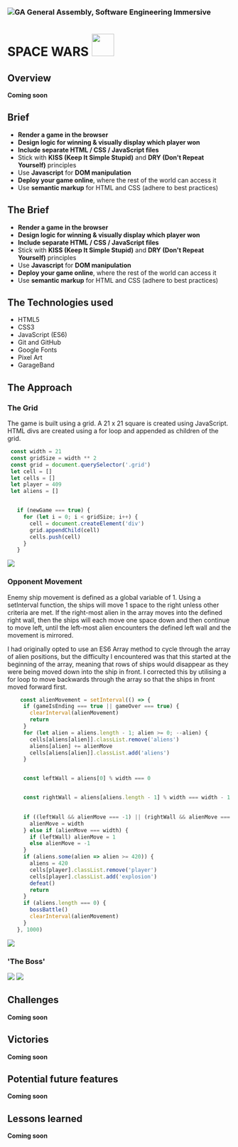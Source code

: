 ### ![GA](https://cloud.githubusercontent.com/assets/40461/8183776/469f976e-1432-11e5-8199-6ac91363302b.png) General Assembly, Software Engineering Immersive
# SPACE WARS <img src= assets/Explosion.png height=50 width=50 />

## Overview
****Coming soon****


## Brief

- **Render a game in the browser**
- **Design logic for winning & visually display which player won**
- **Include separate HTML / CSS / JavaScript files**
- Stick with **KISS (Keep It Simple Stupid)** and **DRY (Don't Repeat Yourself)** principles
- Use **Javascript** for **DOM manipulation**
- **Deploy your game online**, where the rest of the world can access it
- Use **semantic markup** for HTML and CSS (adhere to best practices)


## The Brief

- **Render a game in the browser**
- **Design logic for winning & visually display which player won**
- **Include separate HTML / CSS / JavaScript files**
- Stick with **KISS (Keep It Simple Stupid)** and **DRY (Don't Repeat Yourself)** principles
- Use **Javascript** for **DOM manipulation**
- **Deploy your game online**, where the rest of the world can access it
- Use **semantic markup** for HTML and CSS (adhere to best practices)


## The Technologies used 

- HTML5
- CSS3
- JavaScript (ES6)
- Git and GitHub
- Google Fonts
- Pixel Art
- GarageBand


## The Approach

### The Grid

The game is built using a grid. A 21 x 21 square is created using JavaScript. HTML divs are created using a for loop and appended as children of the grid.

 ```js
  const width = 21
  const gridSize = width ** 2
  const grid = document.querySelector('.grid')
  let cell = []
  let cells = []
  let player = 409
  let aliens = []
 
 
    if (newGame === true) {
      for (let i = 0; i < gridSize; i++) {
        cell = document.createElement('div')
        grid.appendChild(cell)
        cells.push(cell)
      }
    }
 ```
 ![](./assets/screenshots/GridScreenshot.png)
 
 
### Opponent Movement

Enemy ship movement is defined as a global variable of 1. Using a setInterval function, the ships will move 1 space to the right unless other criteria are met. If the right-most alien in the array moves into the defined right wall, then the ships will each move one space down and then continue to move left, until the left-most alien encounters the defined left wall and the movement is mirrored. 

I had originally opted to use an ES6 Array method to cycle through the array of alien positions, but the difficulty I encountered was that this started at the beginning of the array, meaning that rows of ships would disappear as they were being moved down into the ship in front. I corrected this by utilising a for loop to move backwards through the array so that the ships in front moved forward first. 


 ```js
     const alienMovement = setInterval(() => {
      if (gameIsEnding === true || gameOver === true) {
        clearInterval(alienMovement)
        return
      }
      for (let alien = aliens.length - 1; alien >= 0; --alien) {
        cells[aliens[alien]].classList.remove('aliens')
        aliens[alien] += alienMove
        cells[aliens[alien]].classList.add('aliens')
      }

 
      const leftWall = aliens[0] % width === 0


      const rightWall = aliens[aliens.length - 1] % width === width - 1

  
      if ((leftWall && alienMove === -1) || (rightWall && alienMove === 1)) {
        alienMove = width
      } else if (alienMove === width) {
        if (leftWall) alienMove = 1
        else alienMove = -1
      }
      if (aliens.some(alien => alien >= 420)) {
        aliens = 420
        cells[player].classList.remove('player')
        cells[player].classList.add('explosion')
        defeat()
        return
      }
      if (aliens.length === 0) {
        bossBattle()
        clearInterval(alienMovement)
      }
    }, 1000)
 
 
 ```

![](./assets/screenshots/Screenshot1.png)
 

 
 
### 'The Boss'

![](./assets/screenshots/Boss1Screenshot.png)
![](./assets/screenshots/Boss2Screenshot.png)




## Challenges
****Coming soon****


## Victories 
****Coming soon****



## Potential future features
****Coming soon****

## Lessons learned
****Coming soon****
